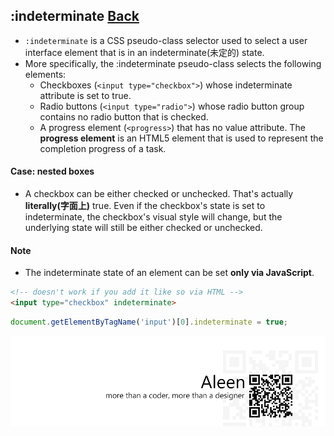 ## :indeterminate [**Back**](./../pseudoClass.md)

- `:indeterminate` is a CSS pseudo-class selector used to select a user interface element that is in an indeterminate(未定的) state.
- More specifically, the :indeterminate pseudo-class selects the following elements:
    - Checkboxes (`<input type="checkbox">`) whose indeterminate attribute is set to true.
    - Radio buttons (`<input type="radio">`) whose radio button group contains no radio button that is checked.
    - A progress element (`<progress>`) that has no value attribute. The **progress element** is an HTML5 element that is used to represent the completion progress of a task.

#### Case:  nested boxes

- A checkbox can be either checked or unchecked. That's actually **literally(字面上)** true. Even if the checkbox's state is set to indeterminate, the checkbox's visual style will change, but the underlying state will still be either checked or unchecked.

#### Note

- The indeterminate state of an element can be set **only via JavaScript**.

```html
<!-- doesn't work if you add it like so via HTML -->
<input type="checkbox" indeterminate>
```

```js
document.getElementByTagName('input')[0].indeterminate = true;
```

<a href="http://aleen42.github.io/" target="_blank" ><img src="./../../../pic/tail.gif"></a>